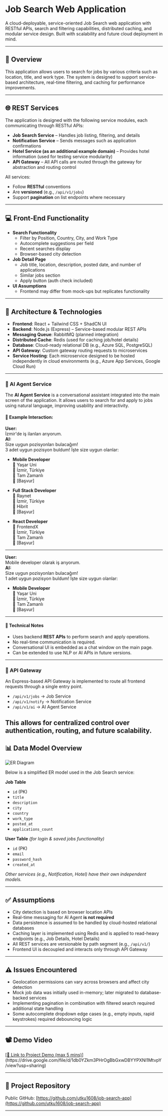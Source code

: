 # Job Search Web Application

A cloud-deployable, service-oriented Job Search web application with RESTful APIs, search and filtering capabilities, distributed caching, and modular service design. Built with scalability and future cloud deployment in mind.

---

## 📌 Overview

This application allows users to search for jobs by various criteria such as location, title, and work type. The system is designed to support service-based architecture, real-time filtering, and caching for performance improvements.

---

## 🌐 REST Services

The application is designed with the following service modules, each communicating through RESTful APIs:

- **Job Search Service** – Handles job listing, filtering, and details
- **Notification Service** – Sends messages such as application confirmations
- **Hotel Service (as an additional example domain)** – Provides hotel information (used for testing service modularity)
- **API Gateway** – All API calls are routed through the gateway for abstraction and routing control

All services:
- Follow **RESTful** conventions
- Are **versioned** (e.g., `/api/v1/jobs`)
- Support **pagination** on list endpoints where necessary

---

## 💻 Front-End Functionality

- **Search Functionality**
  - Filter by Position, Country, City, and Work Type
  - Autocomplete suggestions per field
  - Recent searches display
  - Browser-based city detection
- **Job Detail Page**
  - Job title, location, description, posted date, and number of applications
  - Similar jobs section
  - Apply button (auth check included)
- **UI Assumptions**
  - Frontend may differ from mock-ups but replicates functionality

---

## 🧱 Architecture & Technologies

- **Frontend**: React + Tailwind CSS + ShadCN UI
- **Backend**: Node.js (Express) – Service-based modular REST APIs
- **Messaging Queue**: RabbitMQ (planned integration)
- **Distributed Cache**: Redis (used for caching job/hotel details)
- **Database**: Cloud-ready relational DB (e.g., Azure SQL, PostgreSQL)
- **API Gateway**: Custom gateway routing requests to microservices
- **Service Hosting**: Each microservice designed to be hosted independently in cloud environments (e.g., Azure App Services, Google Cloud Run)

---

### 🧠 AI Agent Service

The **AI Agent Service** is a conversational assistant integrated into the main screen of the application. It allows users to search for and apply to jobs using natural language, improving usability and interactivity.

#### 💬 Example Interaction:

**User:**  
İzmir'de iş ilanları arıyorum.  
**AI:**  
Size uygun pozisyonları bulacağım!  
3 adet uygun pozisyon buldum! İşte size uygun olanlar:

- **Mobile Developer**  
  🏢 Yaşar Uni  
  📍 İzmir, Türkiye  
  💼 Tam Zamanlı  
  🔘 [Başvur]

- **Full Stack Developer**  
  🏢 Raynet  
  📍 İzmir, Türkiye  
  💼 Hibrit  
  🔘 [Başvur]

- **React Developer**  
  🏢 FrontendX  
  📍 İzmir, Türkiye  
  💼 Tam Zamanlı  
  🔘 [Başvur]

---

**User:**  
Mobile developer olarak iş arıyorum.  
**AI:**  
Size uygun pozisyonları bulacağım!  
1 adet uygun pozisyon buldum! İşte size uygun olanlar:

- **Mobile Developer**  
  🏢 Yaşar Uni  
  📍 İzmir, Türkiye  
  💼 Tam Zamanlı  
  🔘 [Başvur]

---

#### 🔧 Technical Notes

- Uses backend **REST APIs** to perform search and apply operations.
- No real-time communication is required.
- Conversational UI is embedded as a chat window on the main page.
- Can be extended to use NLP or AI APIs in future versions.

---
### 🔁 API Gateway

An Express-based API Gateway is implemented to route all frontend requests through a single entry point.

- `/api/v1/jobs` → Job Service
- `/api/v1/notify` → Notification Service
- `/api/v1/ai` → AI Agent Service

This allows for centralized control over authentication, routing, and future scalability.
---

## 📊 Data Model Overview

![ER Diagram](./assets/er-diagram.png)

Below is a simplified ER model used in the Job Search service:

**Job Table**
- `id` (PK)
- `title`
- `description`
- `city`
- `country`
- `work_type`
- `posted_at`
- `applications_count`

**User Table** *(for login & saved jobs functionality)*
- `id` (PK)
- `email`
- `password_hash`
- `created_at`

*Other services (e.g., Notification, Hotel) have their own independent models.*

---

## ✅ Assumptions

- City detection is based on browser location APIs
- Real-time messaging for AI Agent **is not required**
- Data persistence is assumed to be handled by cloud-hosted relational databases
- Caching layer is implemented using Redis and is applied to read-heavy endpoints (e.g., Job Details, Hotel Details)
- All REST services are versionable by path segment (e.g., `/api/v1/`)
- Frontend UI is decoupled and interacts only through API Gateway

---

## ⚠️ Issues Encountered

- Geolocation permissions can vary across browsers and affect city detection
- Mock job data was initially used in-memory; later migrated to database-backed services
- Implementing pagination in combination with filtered search required additional state handling
- Some autocomplete dropdown edge cases (e.g., empty inputs, rapid keystrokes) required debouncing logic

---

## 📽️ Demo Video

[[🔗 Link to Project Demo (max 5 mins)]([https://your-video-link.com](https://drive.google.com/file/d/1db0YZkm3PHrOgBbGxwDBYYPXNl1MtvpY/view?usp=sharing))](https://drive.google.com/file/d/1db0YZkm3PHrOgBbGxwDBYYPXNl1MtvpY/view?usp=sharing)

---

## 📂 Project Repository

Public GitHub: [https://github.com/utku1608/job-search-app](https://github.com/utku1608/job-search-app)

---

